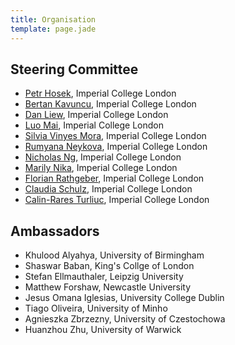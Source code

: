 ```yaml
---
title: Organisation
template: page.jade
---
```


## Steering Committee

* [Petr Hosek](http://www.doc.ic.ac.uk/~ph1310/), Imperial College
  London
* [Bertan Kavuncu](http://dsg.doc.ic.ac.uk/people/ahmet-bertan-kavuncu/), 
  Imperial College London
* [Dan Liew](http://www.doc.ic.ac.uk/~dsl11/), 
  Imperial College London
* [Luo Mai](http://www.doc.ic.ac.uk/~lm111/), Imperial
  College London
* [Silvia Vinyes Mora](http://aesop.doc.ic.ac.uk/people/sv212/), 
  Imperial College London
* [Rumyana Neykova](http://www.doc.ic.ac.uk/~rn710/), Imperial
  College London
* [Nicholas Ng](http://www.doc.ic.ac.uk/~cn06/), Imperial College
  London
* [Marily Nika](http://www.marily.me/), Imperial College London
* [Florian Rathgeber](http://www.doc.ic.ac.uk/~fr710), Imperial
  College London
* [Claudia Schulz](http://www.doc.ic.ac.uk/~cis11/), Imperial
  College London
* [Calin-Rares Turliuc](http://www.doc.ic.ac.uk/~ct1810/), Imperial
  College London

## Ambassadors

* Khulood Alyahya, University of Birmingham
* Shaswar Baban, King's Collge of London
* Stefan Ellmauthaler, Leipzig University
* Matthew Forshaw, Newcastle University
* Jesus Omana Iglesias, University College Dublin
* Tiago Oliveira, University of Minho
* Agnieszka Zbrzezny, University of Czestochowa
* Huanzhou Zhu, University of Warwick
